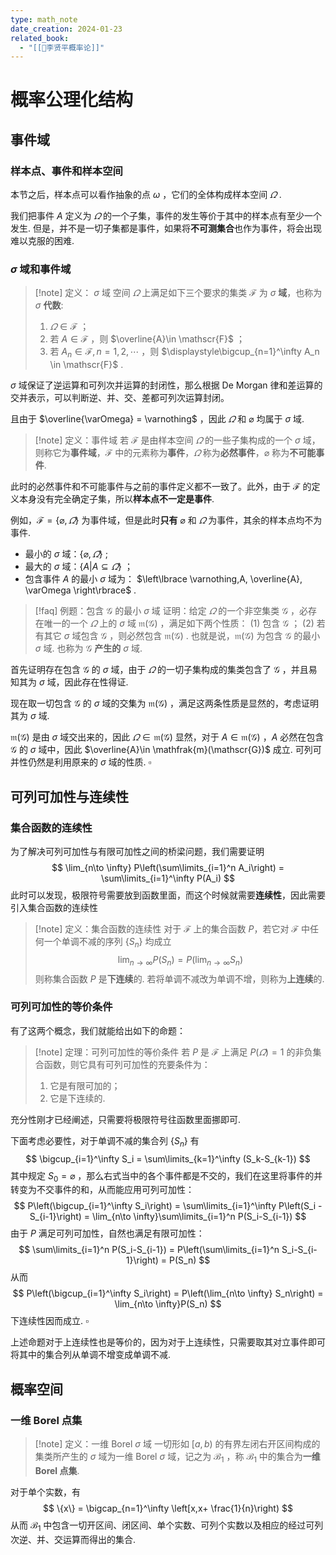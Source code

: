 ```yaml
---
type: math_note
date_creation: 2024-01-23
related_book:
  - "[[📕李贤平概率论]]"
---
```

# 概率公理化结构
## 事件域
### 样本点、事件和样本空间
本节之后，样本点可以看作抽象的点 $\omega$ ，它们的全体构成样本空间 $\varOmega$ .

我们把事件 $A$ 定义为 $\varOmega$ 的一个子集，事件的发生等价于其中的样本点有至少一个发生. 但是，并不是一切子集都是事件，如果将**不可测集合**也作为事件，将会出现难以克服的困难.

### $\sigma$ 域和事件域

>[!note] 定义： $\sigma$ 域
> 空间 $\varOmega$ 上满足如下三个要求的集类 $\mathscr{F}$ 为 $\sigma$ **域**，也称为 $\sigma$ **代数**:
> 1. $\varOmega\in \mathscr{F}$ ；
> 2. 若 $A\in \mathscr{F}$ ，则 $\overline{A}\in \mathscr{F}$ ；
> 3. 若 $A_n\in \mathscr{F},n=1,2,\cdots$ ，则 $\displaystyle\bigcup_{n=1}^\infty A_n \in \mathscr{F}$ .

$\sigma$ 域保证了逆运算和可列次并运算的封闭性，那么根据 De Morgan 律和差运算的交并表示，可以判断逆、并、交、差都可列次运算封闭。


且由于 $\overline{\varOmega} = \varnothing$ ，因此 $\varOmega$ 和 $\varnothing$ 均属于 $\sigma$ 域.

>[!note] 定义：事件域
>若 $\mathscr{F}$ 是由样本空间 $\varOmega$ 的一些子集构成的一个 $\sigma$ 域，则称它为**事件域**，$\mathscr{F}$ 中的元素称为**事件**，$\varOmega$ 称为**必然事件**，$\varnothing$ 称为**不可能事件**.

此时的必然事件和不可能事件与之前的事件定义都不一致了。此外，由于 $\mathscr{F}$ 的定义本身没有完全确定子集，所以**样本点不一定是事件**.

例如，$\mathscr{F}=\left\lbrace \varnothing,\varOmega \right\rbrace$ 为事件域，但是此时**只有** $\varnothing$ 和 $\varOmega$ 为事件，其余的样本点均不为事件. 

- 最小的 $\sigma$ 域：$\left\lbrace \varnothing, \varOmega \right\rbrace$ ;
- 最大的 $\sigma$ 域：$\left\lbrace A| A\subseteq \varOmega  \right\rbrace$ ；
- 包含事件 $A$ 的最小 $\sigma$ 域为： $\left\lbrace \varnothing,A, \overline{A}, \varOmega \right\rbrace$ .

>[!faq] 例题：包含 $\mathscr{G}$ 的最小 $\sigma$ 域
>证明：给定 $\varOmega$ 的一个非空集类 $\mathscr{G}$ ，必存在唯一的一个 $\varOmega$ 上的 $\sigma$ 域 $\mathfrak{m}(\mathscr{G})$ ，满足如下两个性质：
>(1) 包含 $\mathscr{G}$ ；
>(2) 若有其它 $\sigma$ 域包含 $\mathscr{G}$ ，则必然包含 $\mathfrak{m}(\mathscr{G})$ .
>也就是说，$\mathfrak{m}(\mathscr{G})$ 为包含 $\mathscr{G}$ 的最小 $\sigma$ 域. 也称为 $\mathscr{G}$ **产生的** $\sigma$ 域.

首先证明存在包含 $\mathscr{G}$ 的 $\sigma$ 域，由于 $\varOmega$ 的一切子集构成的集类包含了 $\mathscr{G}$ ，并且易知其为 $\sigma$ 域，因此存在性得证.

现在取一切包含 $\mathscr{G}$ 的 $\sigma$ 域的交集为 $\mathfrak{m}(\mathscr{G})$ ，满足这两条性质是显然的，考虑证明其为 $\sigma$ 域.

$\mathfrak{m}(\mathscr{G})$ 是由 $\sigma$ 域交出来的，因此 $\varOmega\in \mathfrak{m}(\mathscr{G})$ 显然，对于 $A\in \mathfrak{m}(\mathscr{G})$ ，$A$ 必然在包含 $\mathscr{G}$ 的 $\sigma$ 域中，因此 $\overline{A}\in \mathfrak{m}(\mathscr{G})$ 成立. 可列可并性仍然是利用原来的 $\sigma$ 域的性质. $\square$

## 可列可加性与连续性
### 集合函数的连续性
为了解决可列可加性与有限可加性之间的桥梁问题，我们需要证明
$$
\lim_{n\to \infty} P\left(\sum\limits_{i=1}^n A_i\right)  = \sum\limits_{i=1}^\infty P(A_i)
$$
此时可以发现，极限符号需要放到函数里面，而这个时候就需要**连续性**，因此需要引入集合函数的连续性


>[!note] 定义：集合函数的连续性
>对于 $\mathscr{F}$ 上的集合函数 $P$，若它对 $\mathscr{F}$ 中任何一个单调不减的序列 $\left\lbrace S_n \right\rbrace$ 均成立
>$$ \lim_{n\to \infty} P(S_n) = P\left(\lim_{n\to \infty} S_n\right) $$
>则称集合函数 $P$ 是**下连续**的. 若将单调不减改为单调不增，则称为**上连续**的.

### 可列可加性的等价条件

有了这两个概念，我们就能给出如下的命题：

>[!note] 定理：可列可加性的等价条件
>若 $P$ 是 $\mathscr{F}$ 上满足 $P(\varOmega) = 1$ 的非负集合函数，则它具有可列可加性的充要条件为：
> 1. 它是有限可加的；
> 2. 它是下连续的.

充分性刚才已经阐述，只需要将极限符号往函数里面挪即可.

下面考虑必要性，对于单调不减的集合列 $\left\lbrace S_n \right\rbrace$ 有
$$
\bigcup_{i=1}^\infty S_i  = \sum\limits_{k=1}^\infty (S_k-S_{k-1})
$$
其中规定 $S_0 = \varnothing$ ，那么右式当中的各个事件都是不交的，我们在这里将事件的并转变为不交事件的和，从而能应用可列可加性：
$$
P\left(\bigcup_{i=1}^\infty S_i\right) = \sum\limits_{i=1}^\infty P\left(S_i -S_{i-1}\right) = \lim_{n\to \infty}\sum\limits_{i=1}^n P(S_i-S_{i-1})
$$
由于 $P$ 满足可列可加性，自然也满足有限可加性：
$$
\sum\limits_{i=1}^n P(S_i-S_{i-1}) = P\left(\sum\limits_{i=1}^n S_i-S_{i-1}\right) = P(S_n)
$$
从而
$$
P\left(\bigcup_{i=1}^\infty S_i\right) = P\left(\lim_{n\to \infty} S_n\right) = \lim_{n\to \infty}P(S_n)
$$
下连续性因而成立. $\square$

上述命题对于上连续性也是等价的，因为对于上连续性，只需要取其对立事件即可将其中的集合列从单调不增变成单调不减.

## 概率空间

### 一维 Borel 点集

>[!note] 定义：一维 Borel $\sigma$ 域
>一切形如 $[a,b)$ 的有界左闭右开区间构成的集类所产生的 $\sigma$ 域为一维 Borel $\sigma$ 域，记之为 $\mathscr{B}_1$ ，称 $\mathscr{B}_1$ 中的集合为**一维 Borel 点集**.
>

对于单个实数，有
$$
\{x\} = \bigcap_{n=1}^\infty \left[x,x+ \frac{1}{n}\right)
$$
从而 $\mathscr{B}_1$ 中包含一切开区间、闭区间、单个实数、可列个实数以及相应的经过可列次逆、并、交运算而得出的集合.

